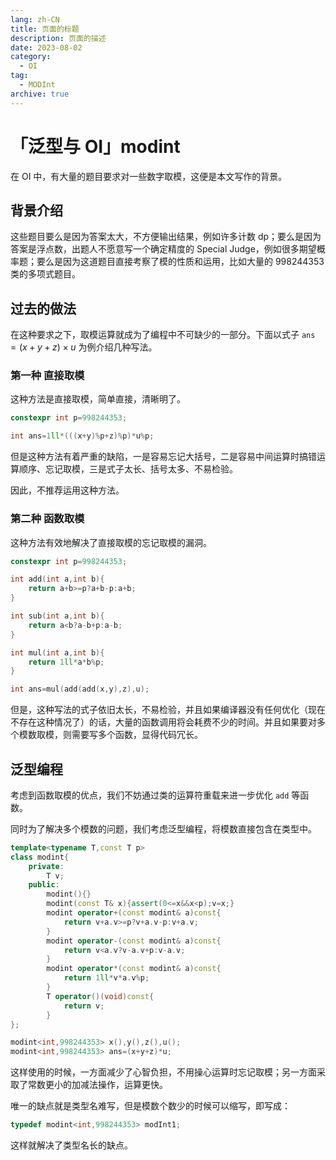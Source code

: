 ```yaml
---
lang: zh-CN
title: 页面的标题
description: 页面的描述
date: 2023-08-02
category:
  - OI
tag:
  - MODInt
archive: true
---
```


# 「泛型与 OI」modint

在 OI 中，有大量的题目要求对一些数字取模，这便是本文写作的背景。

## 背景介绍

这些题目要么是因为答案太大，不方便输出结果，例如许多计数 dp；要么是因为答案是浮点数，出题人不愿意写一个确定精度的 Special Judge，例如很多期望概率题；要么是因为这道题目直接考察了模的性质和运用，比如大量的 998244353 类的多项式题目。

## 过去的做法

在这种要求之下，取模运算就成为了编程中不可缺少的一部分。下面以式子 $\texttt{ans}=(x+y+z)\times u$ 为例介绍几种写法。

### 第一种 直接取模

这种方法是直接取模，简单直接，清晰明了。

```cpp
constexpr int p=998244353;

int ans=1ll*(((x+y)%p+z)%p)*u%p;
```

但是这种方法有着严重的缺陷，一是容易忘记大括号，二是容易中间运算时搞错运算顺序、忘记取模，三是式子太长、括号太多、不易检验。

因此，不推荐运用这种方法。

### 第二种 函数取模

这种方法有效地解决了直接取模的忘记取模的漏洞。

```cpp
constexpr int p=998244353;

int add(int a,int b){
	return a+b>=p?a+b-p:a+b;
}

int sub(int a,int b){
	return a<b?a-b+p:a-b;
}

int mul(int a,int b){
	return 1ll*a*b%p;
}

int ans=mul(add(add(x,y),z),u);
```

但是，这种写法的式子依旧太长，不易检验，并且如果编译器没有任何优化（现在不存在这种情况了）的话，大量的函数调用将会耗费不少的时间。并且如果要对多个模数取模，则需要写多个函数，显得代码冗长。

## 泛型编程

考虑到函数取模的优点，我们不妨通过类的运算符重载来进一步优化 `add` 等函数。

同时为了解决多个模数的问题，我们考虑泛型编程，将模数直接包含在类型中。

```cpp
template<typename T,const T p>
class modint{
	private:
		T v;
	public:
		modint(){}
		modint(const T& x){assert(0<=x&&x<p);v=x;}
		modint operator+(const modint& a)const{
			return v+a.v>=p?v+a.v-p:v+a.v;
		}
		modint operator-(const modint& a)const{
			return v<a.v?v-a.v+p:v-a.v;
		}
		modint operator*(const modint& a)const{
			return 1ll*v*a.v%p;
		}
		T operator()(void)const{
			return v;
		}
};

modint<int,998244353> x(),y(),z(),u();
modint<int,998244353> ans=(x+y+z)*u;
```

这样使用的时候，一方面减少了心智负担，不用操心运算时忘记取模；另一方面采取了常数更小的加减法操作，运算更快。

唯一的缺点就是类型名难写，但是模数个数少的时候可以缩写，即写成：

```cpp
typedef modint<int,998244353> modInt1;
```

这样就解决了类型名长的缺点。
